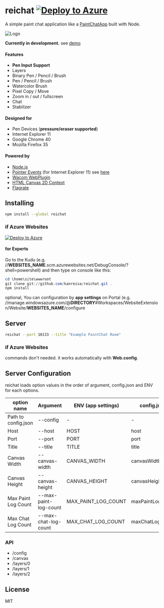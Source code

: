 # reichat [![Deploy to Azure](http://azuredeploy.net/deploybutton.png)](https://azuredeploy.net/)
A simple paint chat application like a [PaintChatApp](http://hp.vector.co.jp/authors/VA016309/paintchat/download.html) built with Node.

![Logo](https://yabumi.cc/14b08e54b51e2abe7c7a55c7.svg)

**Currently in development.** see [demo](https://reichat-dev.azurewebsites.net/)

#### Features
* **Pen Input Support**
* Layers
* Binary Pen / Pencil / Brush
* Pen / Pencil / Brush
* Watercolor Brush
* Pixel Copy / Move
* Zoom in / out / fullscreen
* Chat
* Stabilizer

#### Designed for
* Pen Devices (**pressure/eraser supported**)
* Internet Explorer 11
* Google Chrome 40
* Mozilla Firefox 35

#### Powered by
* [Node.js](http://nodejs.org/)
* [Pointer Events](http://www.w3.org/TR/pointerevents/) (for Internet Explorer 11) see [here](https://msdn.microsoft.com/en-us/library/ie/dn433244(v=vs.85).aspx)
* [Wacom WebPlugin](http://www.wacomeng.com/web/)
* [HTML Canvas 2D Context](http://www.w3.org/TR/2dcontext/)
* [Flagrate](https://flagrate.org/)

## Installing
```bash
npm install --global reichat
```

### if Azure Websites
[![Deploy to Azure](http://azuredeploy.net/deploybutton.png)](https://azuredeploy.net/)

#### for Experts
Go to the Kudu (e.g. //**WEBSITES_NAME**.scm.azurewebsites.net/DebugConsole/?shell=powershell) and then type on console like this:
```powershell
cd \home\site\wwwroot
git clone git://github.com/kanreisa/reichat.git .
npm install
```
optional, You can configuration by **app settings** on Portal (e.g. //manage.windowsazure.com/@**DIRECTORY**#Workspaces/WebsiteExtension/Website/**WEBSITES_NAME**/configure

## Server
```bash
reichat --port 10133 --title "Example PaintChat Room"
```
### if Azure Websites
commands don't needed. it works automatically with **Web.config**.

## Server Configuration
reichat loads option values in the order of argument, config.json and ENV for each options.

option name         | Argument              | ENV (app settings)  | config.json      | default value
--------------------|-----------------------|---------------------|------------------|--------------
Path to config.json | --config              | -                   | -                | -
Host                | --host                | HOST                | host             | 0.0.0.0
Port                | --port                | PORT                | port             | 10133
Title               | --title               | TITLE               | title            | reichat
Canvas Width        | --canvas-width        | CANVAS_WIDTH        | canvasWidth      | 1920
Canvas Height       | --canvas-height       | CANVAS_HEIGHT       | canvasHeight     | 1080
Max Paint Log Count | --max-paint-log-count | MAX_PAINT_LOG_COUNT | maxPaintLogCount | 2000
Max Chat Log Count  | --max-chat-log-count  | MAX_CHAT_LOG_COUNT  | maxChatLogCount  | 200

### API
* /config
* /canvas
* /layers/0
* /layers/1
* /layers/2

## License
MIT
